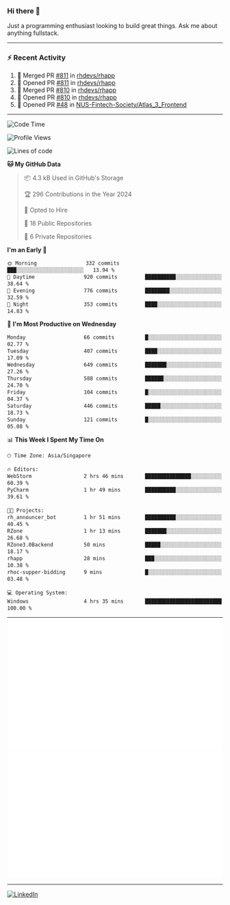 ### Hi there 👋

<!--
**gnimnix/gnimnix** is a ✨ _special_ ✨ repository because its `README.md` (this file) appears on your GitHub profile.

Here are some ideas to get you started:

- 🔭 I’m currently working on ...
- 🌱 I’m currently learning ...
- 👯 I’m looking to collaborate on ...
- 🤔 I’m looking for help with ...
- 💬 Ask me about ...
- 📫 How to reach me: ...
- 😄 Pronouns: ...
- ⚡ Fun fact: ...
-->

Just a programming enthusiast looking to build great things. Ask me about anything fullstack.

---


### :zap: Recent Activity

<!--START_SECTION:activity-->
1. 🎉 Merged PR [#811](https://github.com/rhdevs/rhapp/pull/811) in [rhdevs/rhapp](https://github.com/rhdevs/rhapp)
2. 💪 Opened PR [#811](https://github.com/rhdevs/rhapp/pull/811) in [rhdevs/rhapp](https://github.com/rhdevs/rhapp)
3. 🎉 Merged PR [#810](https://github.com/rhdevs/rhapp/pull/810) in [rhdevs/rhapp](https://github.com/rhdevs/rhapp)
4. 💪 Opened PR [#810](https://github.com/rhdevs/rhapp/pull/810) in [rhdevs/rhapp](https://github.com/rhdevs/rhapp)
5. 💪 Opened PR [#48](https://github.com/NUS-Fintech-Society/Atlas_3_Frontend/pull/48) in [NUS-Fintech-Society/Atlas_3_Frontend](https://github.com/NUS-Fintech-Society/Atlas_3_Frontend)
<!--END_SECTION:activity-->

---

<!--START_SECTION:waka-->
![Code Time](http://img.shields.io/badge/Code%20Time-93%20hrs%2027%20mins-blue)

![Profile Views](http://img.shields.io/badge/Profile%20Views-0-blue)

![Lines of code](https://img.shields.io/badge/From%20Hello%20World%20I%27ve%20Written-621.7%20thousand%20lines%20of%20code-blue)

**🐱 My GitHub Data** 

> 📦 4.3 kB Used in GitHub's Storage 
 > 
> 🏆 296 Contributions in the Year 2024
 > 
> 💼 Opted to Hire
 > 
> 📜 18 Public Repositories 
 > 
> 🔑 6 Private Repositories 
 > 
**I'm an Early 🐤** 

```text
🌞 Morning                332 commits         ███░░░░░░░░░░░░░░░░░░░░░░   13.94 % 
🌆 Daytime                920 commits         ██████████░░░░░░░░░░░░░░░   38.64 % 
🌃 Evening                776 commits         ████████░░░░░░░░░░░░░░░░░   32.59 % 
🌙 Night                  353 commits         ████░░░░░░░░░░░░░░░░░░░░░   14.83 % 
```
📅 **I'm Most Productive on Wednesday** 

```text
Monday                   66 commits          █░░░░░░░░░░░░░░░░░░░░░░░░   02.77 % 
Tuesday                  407 commits         ████░░░░░░░░░░░░░░░░░░░░░   17.09 % 
Wednesday                649 commits         ███████░░░░░░░░░░░░░░░░░░   27.26 % 
Thursday                 588 commits         ██████░░░░░░░░░░░░░░░░░░░   24.70 % 
Friday                   104 commits         █░░░░░░░░░░░░░░░░░░░░░░░░   04.37 % 
Saturday                 446 commits         █████░░░░░░░░░░░░░░░░░░░░   18.73 % 
Sunday                   121 commits         █░░░░░░░░░░░░░░░░░░░░░░░░   05.08 % 
```


📊 **This Week I Spent My Time On** 

```text
🕑︎ Time Zone: Asia/Singapore

🔥 Editors: 
WebStorm                 2 hrs 46 mins       ███████████████░░░░░░░░░░   60.39 % 
PyCharm                  1 hr 49 mins        ██████████░░░░░░░░░░░░░░░   39.61 % 

🐱‍💻 Projects: 
rh_announcer_bot         1 hr 51 mins        ██████████░░░░░░░░░░░░░░░   40.45 % 
RZone                    1 hr 13 mins        ███████░░░░░░░░░░░░░░░░░░   26.68 % 
RZone3.0Backend          50 mins             █████░░░░░░░░░░░░░░░░░░░░   18.17 % 
rhapp                    28 mins             ███░░░░░░░░░░░░░░░░░░░░░░   10.38 % 
rhoc-supper-bidding      9 mins              █░░░░░░░░░░░░░░░░░░░░░░░░   03.48 % 

💻 Operating System: 
Windows                  4 hrs 35 mins       █████████████████████████   100.00 % 
```


<!--END_SECTION:waka-->

---

<img src="https://github.com/gnimnix/github-stats-transparent/blob/output/generated/overview.svg" /><img src="https://github.com/gnimnix/github-stats-transparent/blob/output/generated/languages.svg" />


---

<a href="https://www.linkedin.com/in/xmluu/" target="_blank"><img src="https://img.shields.io/badge/LinkedIn-%230077B5.svg?&style=flat-square&logo=linkedin&logoColor=white" alt="LinkedIn"></a>
